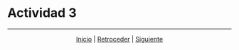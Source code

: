 # Actividad 3

---


<div align="center">
    <a href="README.md">Inicio</a> | 
    <a href="actividad_2.md">Retroceder</a> | 
    <a href="actividad_4.md">Siguiente</a>
</div>